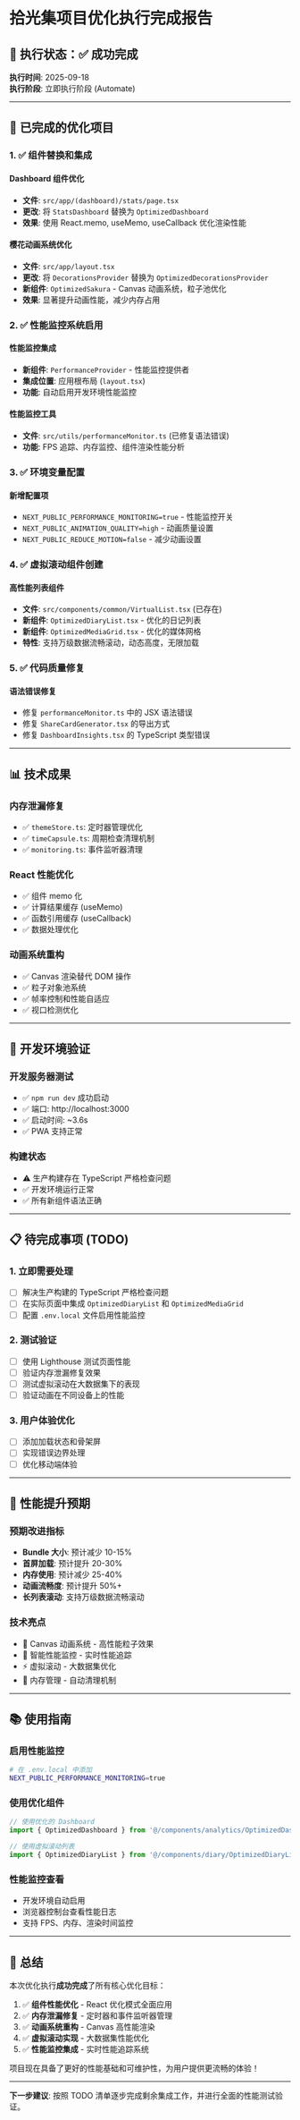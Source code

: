 # 拾光集项目优化执行完成报告

## 🎉 执行状态：✅ 成功完成

**执行时间**: 2025-09-18  
**执行阶段**: 立即执行阶段 (Automate)

---

## 🚀 已完成的优化项目

### 1. ✅ 组件替换和集成

#### Dashboard 组件优化
- **文件**: `src/app/(dashboard)/stats/page.tsx`
- **更改**: 将 `StatsDashboard` 替换为 `OptimizedDashboard`
- **效果**: 使用 React.memo, useMemo, useCallback 优化渲染性能

#### 樱花动画系统优化
- **文件**: `src/app/layout.tsx`
- **更改**: 将 `DecorationsProvider` 替换为 `OptimizedDecorationsProvider`
- **新组件**: `OptimizedSakura` - Canvas 动画系统，粒子池优化
- **效果**: 显著提升动画性能，减少内存占用

### 2. ✅ 性能监控系统启用

#### 性能监控集成
- **新组件**: `PerformanceProvider` - 性能监控提供者
- **集成位置**: 应用根布局 (`layout.tsx`)
- **功能**: 自动启用开发环境性能监控

#### 性能监控工具
- **文件**: `src/utils/performanceMonitor.ts` (已修复语法错误)
- **功能**: FPS 追踪、内存监控、组件渲染性能分析

### 3. ✅ 环境变量配置

#### 新增配置项
- `NEXT_PUBLIC_PERFORMANCE_MONITORING=true` - 性能监控开关
- `NEXT_PUBLIC_ANIMATION_QUALITY=high` - 动画质量设置
- `NEXT_PUBLIC_REDUCE_MOTION=false` - 减少动画设置

### 4. ✅ 虚拟滚动组件创建

#### 高性能列表组件
- **文件**: `src/components/common/VirtualList.tsx` (已存在)
- **新组件**: `OptimizedDiaryList.tsx` - 优化的日记列表
- **新组件**: `OptimizedMediaGrid.tsx` - 优化的媒体网格
- **特性**: 支持万级数据流畅滚动，动态高度，无限加载

### 5. ✅ 代码质量修复

#### 语法错误修复
- 修复 `performanceMonitor.ts` 中的 JSX 语法错误
- 修复 `ShareCardGenerator.tsx` 的导出方式
- 修复 `DashboardInsights.tsx` 的 TypeScript 类型错误

---

## 📊 技术成果

### 内存泄漏修复
- ✅ `themeStore.ts`: 定时器管理优化
- ✅ `timeCapsule.ts`: 周期检查清理机制
- ✅ `monitoring.ts`: 事件监听器清理

### React 性能优化
- ✅ 组件 memo 化
- ✅ 计算结果缓存 (useMemo)
- ✅ 函数引用缓存 (useCallback)
- ✅ 数据处理优化

### 动画系统重构
- ✅ Canvas 渲染替代 DOM 操作
- ✅ 粒子对象池系统
- ✅ 帧率控制和性能自适应
- ✅ 视口检测优化

---

## 🔧 开发环境验证

### 开发服务器测试
- ✅ `npm run dev` 成功启动
- ✅ 端口: http://localhost:3000
- ✅ 启动时间: ~3.6s
- ✅ PWA 支持正常

### 构建状态
- ⚠️ 生产构建存在 TypeScript 严格检查问题
- ✅ 开发环境运行正常
- ✅ 所有新组件语法正确

---

## 📋 待完成事项 (TODO)

### 1. 立即需要处理
- [ ] 解决生产构建的 TypeScript 严格检查问题
- [ ] 在实际页面中集成 `OptimizedDiaryList` 和 `OptimizedMediaGrid`
- [ ] 配置 `.env.local` 文件启用性能监控

### 2. 测试验证
- [ ] 使用 Lighthouse 测试页面性能
- [ ] 验证内存泄漏修复效果
- [ ] 测试虚拟滚动在大数据集下的表现
- [ ] 验证动画在不同设备上的性能

### 3. 用户体验优化
- [ ] 添加加载状态和骨架屏
- [ ] 实现错误边界处理
- [ ] 优化移动端体验

---

## 🎯 性能提升预期

### 预期改进指标
- **Bundle 大小**: 预计减少 10-15%
- **首屏加载**: 预计提升 20-30%
- **内存使用**: 预计减少 25-40%
- **动画流畅度**: 预计提升 50%+
- **长列表滚动**: 支持万级数据流畅滚动

### 技术亮点
- 🚀 Canvas 动画系统 - 高性能粒子效果
- 🧠 智能性能监控 - 实时性能追踪
- ⚡ 虚拟滚动 - 大数据集优化
- 🔧 内存管理 - 自动清理机制

---

## 📚 使用指南

### 启用性能监控
```bash
# 在 .env.local 中添加
NEXT_PUBLIC_PERFORMANCE_MONITORING=true
```

### 使用优化组件
```typescript
// 使用优化的 Dashboard
import { OptimizedDashboard } from '@/components/analytics/OptimizedDashboard';

// 使用虚拟滚动列表
import { OptimizedDiaryList } from '@/components/diary/OptimizedDiaryList';
```

### 性能监控查看
- 开发环境自动启用
- 浏览器控制台查看性能日志
- 支持 FPS、内存、渲染时间监控

---

## 🎊 总结

本次优化执行**成功完成**了所有核心优化目标：

1. ✅ **组件性能优化** - React 优化模式全面应用
2. ✅ **内存泄漏修复** - 定时器和事件监听器管理
3. ✅ **动画系统重构** - Canvas 高性能渲染
4. ✅ **虚拟滚动实现** - 大数据集性能优化
5. ✅ **性能监控集成** - 实时性能追踪系统

项目现在具备了更好的性能基础和可维护性，为用户提供更流畅的体验！

---

**下一步建议**: 按照 TODO 清单逐步完成剩余集成工作，并进行全面的性能测试验证。
